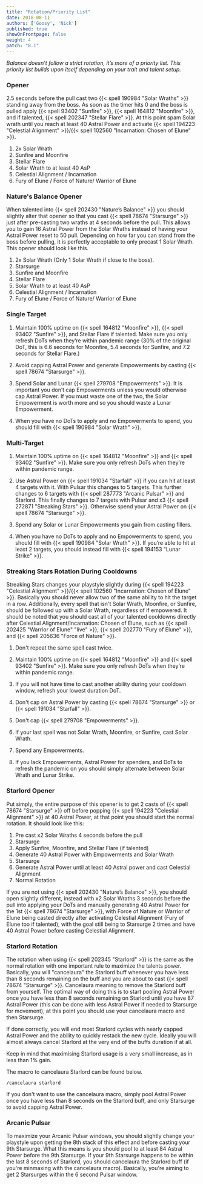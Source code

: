 ```yaml
---
title: "Rotation/Priority List"
date: 2018-08-11
authors: ['Goosy', 'Nick']
published: true
showOnFrontpage: false
weight: 4
patch: "8.1"
---
```


*Balance doesn’t follow a strict rotation, it’s more of a priority list. This priority list builds upon itself depending on your trait and talent setup.*

### Opener

2.5 seconds before the pull cast two {{< spell 190984 "Solar Wraths" >}} standing away from the boss. As soon as the timer hits 0 and the boss is pulled apply {{< spell 93402 "Sunfire" >}}, {{< spell 164812 "Moonfire" >}}, and if talented, {{< spell 202347 "Stellar Flare" >}}. At this point spam Solar wrath until you reach at least 40 Astral Power and activate {{< spell 194223 "Celestial Alignment" >}}/{{< spell 102560 "Incarnation: Chosen of Elune" >}}.

1. 2x Solar Wrath
2. Sunfire and Moonfire
3. Stellar Flare
4. Solar Wrath to at least 40 AsP
5. Celestial Alignment / Incarnation
6. Fury of Elune / Force of Nature/ Warrior of Elune

### Nature's Balance Opener

When talented into {{< spell 202430 "Nature’s Balance" >}} you should slightly alter that opener so that you cast {{< spell 78674 "Starsurge" >}} just after pre-casting two wraths at 4 seconds before the pull. This allows you to gain 16 Astral Power from the Solar Wraths instead of having your Astral Power reset to 50 pull. Depending on how far you can stand from the boss before pulling, it is perfectly acceptable to only precast 1 Solar Wrath. This opener should look like this. 

1. 2x Solar Wrath (Only 1 Solar Wrath if close to the boss).
2. Starsurge
3. Sunfire and Moonfire
4. Stellar Flare
5. Solar Wrath to at least 40 AsP
6. Celestial Alignment / Incarnation
7. Fury of Elune / Force of Nature/ Warrior of Elune



### Single Target

1. Maintain 100% uptime on {{< spell 164812 "Moonfire" >}}, {{< spell 93402 "Sunfire" >}}, and Stellar Flare if talented. Make sure you only refresh DoTs when they’re within pandemic range (30% of the original DoT, this is 6.6 seconds for Moonfire, 5.4 seconds for Sunfire, and 7.2 seconds for Stellar Flare.)

2. Avoid capping Astral Power and generate Empowerments by casting {{< spell 78674 "Starsurge" >}}.

3. Spend Solar and Lunar {{< spell 279708 "Empowerments" >}}. It is important you don’t cap Empowerments unless you would otherwise cap Astral Power. If you must waste one of the two, the Solar Empowerment is worth more and so you should waste a Lunar Empowerment.

4. When you have no DoTs to apply and no Empowerments to spend, you should fill with {{< spell 190984 "Solar Wrath" >}}.

### Multi-Target

1. Maintain 100% uptime on {{< spell 164812 "Moonfire" >}} and {{< spell 93402 "Sunfire" >}}. Make sure you only refresh DoTs when they’re within pandemic range.

2. Use Astral Power on {{< spell 191034 "Starfall" >}} if you can hit at least 4 targets with it. With Pulsar this changes to 5 targets.  This further changes to 6 targets with {{< spell 287773 "Arcanic Pulsar" >}} and Starlord. This finally changes to 7 targets with Pulsar and x3 {{< spell 272871 "Streaking Stars" >}}. Otherwise spend your Astral Power on {{< spell 78674 "Starsurge" >}}.

3. Spend any Solar or Lunar Empowerments you gain from casting fillers.

4. When you have no DoTs to apply and no Empowerments to spend, you should fill with {{< spell 190984 "Solar Wrath" >}}. If you’re able to hit at least 2 targets, you should instead fill with {{< spell 194153 "Lunar Strike" >}}.

### Streaking Stars Rotation During Cooldowns

Streaking Stars changes your playstyle slightly during {{< spell 194223 "Celestial Alignment" >}}/{{< spell 102560 "Incarnation: Chosen of Elune" >}}. Basically you should never allow two of the same ability to hit the target in a row. Additionally, every spell that isn't Solar Wrath, Moonfire, or Sunfire, should be followed up with a Solar Wrath, regardless of if empowered. It should be noted that you should cast all of your talented cooldowns directly after Celestial Alignment/Incarnation: Chosen of Elune, such as {{< spell 202425 "Warrior of Elune" "live" >}}, {{< spell 202770 "Fury of Elune" >}}, and {{< spell 205636 "Force of Nature" >}}.

1. Don't repeat the same spell cast twice.

2. Maintain 100% uptime on {{< spell 164812 "Moonfire" >}} and {{< spell 93402 "Sunfire" >}}. Make sure you only refresh DoTs when they’re within pandemic range.

3. If you will not have time to cast another ability during your cooldown window, refresh your lowest duration DoT.

4. Don't cap on Astral Power by casting {{< spell 78674 "Starsurge" >}} or {{< spell 191034 "Starfall" >}}.

5. Don't cap {{< spell 279708 "Empowerments" >}}.

6. If your last spell was not Solar Wrath, Moonfire, or Sunfire, cast Solar Wrath.

7. Spend any Empowerments.

8. If you lack Empowerments, Astral Power for spenders, and DoTs to refresh the pandemic on you should simply alternate between Solar Wrath and Lunar Strike.

### Starlord Opener

Put simply, the entire purpose of this opener is to get 2 casts of {{< spell 78674 "Starsurge" >}} off before popping {{< spell 194223 "Celestial Alignment" >}} at 40 Astral Power, at that point you should start the normal rotation. It should look like this:

1. Pre cast x2 Solar Wraths 4 seconds before the pull
2. Starsurge
3. Apply Sunfire, Moonfire, and Stellar Flare (if talented)
4. Generate 40 Astral Power with Empowerments and Solar Wrath
5. Starsurge
6. Generate Astral Power until at least 40 Astral power and cast Celestial Alignment
7. Normal Rotation

If you are not using {{< spell 202430 "Nature’s Balance" >}}, you should open slightly different, instead with x2 Solar Wraths 3 seconds before the pull into applying your DoTs and manually generating 40 Astral Power for the 1st {{< spell 78674 "Starsurge" >}}, with Force of Nature or Warrior of Elune being casted directly after activating Celestial Alignment (Fury of Elune too if talented), with the goal still being to Starsurge 2 times and have 40 Astral Power before casting Celestial Alignment.

### Starlord Rotation

The rotation when using {{< spell 202345 "Starlord" >}} is the same as the normal rotation with one important rule to maximize the talents power. Basically, you will "cancelaura" the Starlord buff whenever you have less than 8 seconds remaining on the buff and you are about to cast {{< spell 78674 "Starsurge" >}}. Cancelaura meaning to remove the Starlord buff from yourself. The optimal way of doing this is to start pooling Astral Power once you have less than 8 seconds remaining on Starlord until you have 87 Astral Power (this can be done with less Astral Power if needed to Starsurge for movement), at this point you should use your cancelaura macro and then Starsurge. 

If done correctly, you will end most Starlord cycles with nearly capped Astral Power and the ability to quickly restack the new cycle. Ideally you will almost always cancel Starlord at the very end of the buffs duration if at all. 

Keep in mind that maximising Starlord usage is a very small increase, as in less than 1% gain.

The macro to cancelaura Starlord can be found below.

```
/cancelaura starlord
```

If you don't want to use the cancelaura macro, simply pool Astral Power once you have less than 8 seconds on the Starlord buff, and only Starsurge to avoid capping Astral Power.

### Arcanic Pulsar

To maximize your Arcanic Pulsar windows, you should slightly change your playstyle upon getting the 8th stack of this effect and before casting your 9th Starsurge. What this means is you should pool to at least 84 Astral Power before the 9th Starsurge. If your 9th Starsurge happens to be within the last 8 seconds of Starlord, you should cancelaura the Starlord buff (if you're minmaxing with the cancelaura macro). Basically, you're aiming to get 2 Starsurges within the 6 second Pulsar window.



